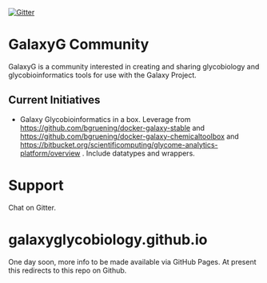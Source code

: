 [![Gitter](https://badges.gitter.im/galaxyglycobiology/galaxyglycobiology.svg)](https://gitter.im/galaxyglycobiology/Lobby?utm_source=share-link&utm_medium=link&utm_campaign=share-link)

# GalaxyG Community

GalaxyG is a community interested in creating and sharing glycobiology and glycobioinformatics tools for use with the Galaxy Project.

## Current Initiatives
- Galaxy Glycobioinformatics in a box. Leverage from https://github.com/bgruening/docker-galaxy-stable and https://github.com/bgruening/docker-galaxy-chemicaltoolbox and https://bitbucket.org/scientificomputing/glycome-analytics-platform/overview . Include datatypes and wrappers.


# Support
Chat on Gitter.


# galaxyglycobiology.github.io
One day soon, more info to be made available via GitHub Pages. At present this redirects to this repo on Github.
